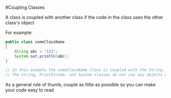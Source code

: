 #Coupling Classes

A class is coupled with another class if the code in the class uses the other class's object

For example:

```java
public class someClassName
{
    String abc = "123";
    System.out.println(abc);
}

// In this example the someClassName class is coupled with the String, System, and PrintStream classes because it uses those classes in its code
// The String, PrintStream, and System classes do not use any objects of someClassName in their code, so they are not coupled with someClassName, someClassName is coupled with them
```

As a general rule of thumb, couple as little as possible so you can make your code easy to read
